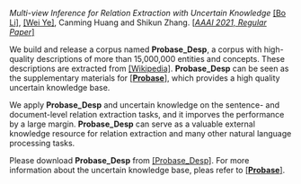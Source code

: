 
*Multi-view Inference for Relation Extraction with Uncertain Knowledge*
[[Bo Li]](https://deepblue666.github.io/), [[Wei Ye]](https://se.pku.edu.cn/kcl/weiye/), Canming Huang and Shikun Zhang. [[*AAAI 2021, Regular Paper*]](https://arxiv.org/abs/2104.13579)


We build and release a corpus named **Probase_Desp**, a corpus with high-quality descriptions of more than 15,000,000 entities and concepts. These descriptions are extracted from [[Wikipedia]](https://www.wikipedia.org/). **Probase_Desp** can be seen as the supplementary materials for [[**Probase**]](https://www.microsoft.com/en-us/research/project/probase/), which provides a high quality uncertain knowledge base.

We apply **Probase_Desp** and uncertain knowledge on the sentence- and document-level relation extraction tasks, and it imporves the performance by a large margin. **Probase_Desp** can serve as a valuable external knowledge resource for relation extraction and many other natural language processing tasks.

Please download **Probase_Desp** from [[Probase_Desp]](https://drive.google.com/drive/folders/1gYl-vx4lCBf_522g3h4krPrt0ciXKAp2?usp=sharing). For more information about the uncertain knowledge base, pleas refer to [[**Probase**]](https://www.microsoft.com/en-us/research/project/probase/).

